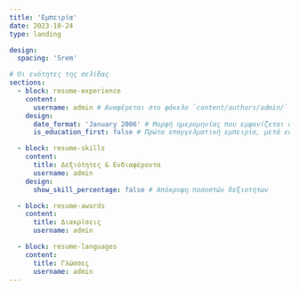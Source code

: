 ```yaml
---
title: 'Εμπειρία'
date: 2023-10-24
type: landing

design:
  spacing: '5rem'

# Οι ενότητες της σελίδας
sections:
  - block: resume-experience
    content:
      username: admin # Αναφέρεται στο φάκελο `content/authors/admin/`
    design:
      date_format: 'January 2006' # Μορφή ημερομηνίας που εμφανίζεται στην εμπειρία
      is_education_first: false # Πρώτα επαγγελματική εμπειρία, μετά εκπαίδευση

  - block: resume-skills
    content:
      title: Δεξιότητες & Ενδιαφέροντα
      username: admin
    design:
      show_skill_percentage: false # Απόκρυψη ποσοστών δεξιοτήτων

  - block: resume-awards
    content:
      title: Διακρίσεις
      username: admin

  - block: resume-languages
    content:
      title: Γλώσσες
      username: admin
---
```

